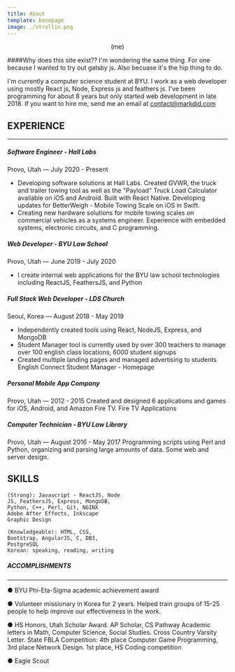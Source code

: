 ```yaml
---
title: About
template: basepage
image: ./strollin.png
---
```

<p style="text-align: center;">(me)</p>

####Why does this site exist??
I'm wondering the same thing. For one because I wanted to try out gatsby js. Also becuase it's the hip thing to do.

I'm currently a computer science student at BYU. I work as a web developer using mostly React js, Node, Express js and feathers js. I've been programming for about 8 years but only started web development in late 2018. If you want to hire me, send me an email at contact@markdid.com



## EXPERIENCE
***

##### Software Engineer - Hall Labs

Provo, Utah — July 2020 - Present

- Developing software solutions at Hall Labs. Created GVWR, the truck and trailer towing tool as well as the "Payload" Truck Load Calculator available on iOS and Android. Built with React Native.
Developing updates for BetterWeigh - Mobile Towing Scale on iOS in Swift.
- Creating new hardware solutions for mobile towing scales on commercial vehicles as a systems engineer. Experience with embedded systems, electronic circuits, and C programming.

##### Web Developer - BYU Law School

Provo, Utah — June 2019 - July 2020

- I create internal web applications for the BYU law school technologies
including ReactJS, FeathersJS, and Python

##### Full Stack Web Developer - LDS Church

Seoul, Korea — August 2018 - May 2019

- Independently created tools using React, NodeJS, Express, and
MongoDB
- Student Manager tool is currently used by over 300 teachers to
manage over 100 english class locations, 6000 student signups
- Created multiple landing pages and managed advertising to students
English Connect Student Manager​ - ​Homepage

##### Personal Mobile App Company

Provo, Utah — 2012 - 2015
Created and designed 6 applications and games for iOS, Android, and
Amazon Fire TV.
Fire TV Applications

##### Computer Technician - BYU Law Library

Provo, Utah — August 2016 - May 2017
Programming scripts using Perl and Python, organizing and parsing
large amounts of data. Some web and server design.

## SKILLS

```
(Strong):​ Javascript - ReactJS, Node
JS, FeathersJS, Express, MongoDB,
Python, C++, Perl, Git, NGINX
Adobe After Effects, Inkscape
Graphic Design

(Knowledgeable):​ HTML, CSS,
Bootstrap, AngularJS, C, DB3,
PostgreSQL
Korean: speaking, reading, writing
```
##### ACCOMPLISHMENTS
___

● BYU Phi-Eta-Sigma academic achievement award

● Volunteer missionary in Korea for 2 years. Helped train groups of 15-25 people to help improve our
effectiveness in the work.

● HS Honors, Utah Scholar Award. AP Scholar, CS Pathway
 Academic letters in Math, Computer Science, Social Studies. Cross Country Varsity Letter. 
 State FBLA Competition: 4th place Computer Game Programming, 3rd place Network Design.
 1st place, HS Coding competition

● Eagle Scout